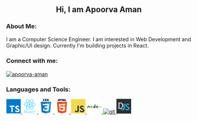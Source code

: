 <h2 align="center">Hi, I am Apoorva Aman</h2>
<h3 align="left">About Me:</h3>
<p align="left">
  I am a Computer Science Engineer. I am interested in Web Development and Graphic/UI design.
  Currently I'm building projects in React.
</p>


<h3 align="left">Connect with me:</h3>
<p align="left">
<a href="https://linkedin.com/in/apoorva-aman" target="blank"><img align="center" src="https://cdn.jsdelivr.net/npm/simple-icons@3.0.1/icons/linkedin.svg" alt="apoorva-aman" height="30" width="40" /></a>
</p>

<h3 align="left">Languages and Tools:</h3>
<p align="left"> <a href="https://www.typescriptlang.org/" target="_blank"> <img src="https://raw.githubusercontent.com/devicons/devicon/master/icons/typescript/typescript-original.svg" alt="typescript" width="40" height="40"/> </a> <a href="https://reactjs.org/" target="_blank"> <img src="https://raw.githubusercontent.com/devicons/devicon/master/icons/react/react-original-wordmark.svg" alt="react" width="40" height="40"/> </a>  <a href="https://www.w3schools.com/css/" target="_blank"> <img src="https://raw.githubusercontent.com/devicons/devicon/master/icons/css3/css3-original-wordmark.svg" alt="css3" width="40" height="40"/> </a> <a href="https://www.w3.org/html/" target="_blank"> <img src="https://raw.githubusercontent.com/devicons/devicon/master/icons/html5/html5-original-wordmark.svg" alt="html5" width="40" height="40"/> </a> <a href="https://developer.mozilla.org/en-US/docs/Web/JavaScript" target="_blank"> <img src="https://raw.githubusercontent.com/devicons/devicon/master/icons/javascript/javascript-original.svg" alt="javascript" width="40" height="40"/> </a> <a href="https://nodejs.org" target="_blank"> <img src="https://raw.githubusercontent.com/devicons/devicon/master/icons/nodejs/nodejs-original-wordmark.svg" alt="nodejs" width="40" height="40"/> </a> <a href="https://git-scm.com/" target="_blank"> <img src="https://www.vectorlogo.zone/logos/git-scm/git-scm-icon.svg" alt="git" width="40" height="40"/> </a> <a href="https://discord.js.org/" target="_blank"> <img src="https://github.com/ApoorvaAman/ApoorvaAman/blob/main/DiscordJS.svg" alt="discordjs" width="40" height="40"/> </a> </p>
